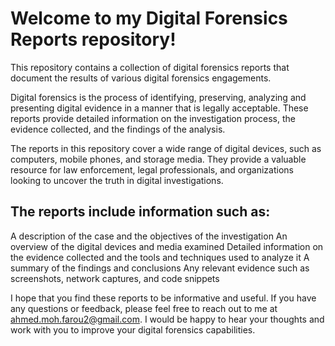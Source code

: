 # Welcome to my Digital Forensics Reports repository! 
This repository contains a collection of digital forensics reports that document the results of various digital forensics engagements.

Digital forensics is the process of identifying, preserving, analyzing and presenting digital evidence in a manner that is legally acceptable. These reports provide detailed information on the investigation process, the evidence collected, and the findings of the analysis.

The reports in this repository cover a wide range of digital devices, such as computers, mobile phones, and storage media. They provide a valuable resource for law enforcement, legal professionals, and organizations looking to uncover the truth in digital investigations.

## The reports include information such as:
A description of the case and the objectives of the investigation
An overview of the digital devices and media examined
Detailed information on the evidence collected and the tools and techniques used to analyze it
A summary of the findings and conclusions
Any relevant evidence such as screenshots, network captures, and code snippets

I hope that you find these reports to be informative and useful. If you have any questions or feedback, please feel free to reach out to me at ahmed.moh.farou2@gmail.com. I would be happy to hear your thoughts and work with you to improve your digital forensics capabilities.
